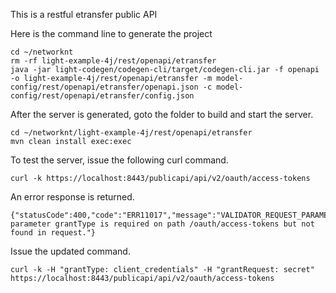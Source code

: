 This is a restful etransfer public API

Here is the command line to generate the project

```
cd ~/networknt
rm -rf light-example-4j/rest/openapi/etransfer
java -jar light-codegen/codegen-cli/target/codegen-cli.jar -f openapi -o light-example-4j/rest/openapi/etransfer -m model-config/rest/openapi/etransfer/openapi.json -c model-config/rest/openapi/etransfer/config.json
```


After the server is generated, goto the folder to build and start the server.

```
cd ~/networknt/light-example-4j/rest/openapi/etransfer
mvn clean install exec:exec
```


To test the server, issue the following curl command.

```
curl -k https://localhost:8443/publicapi/api/v2/oauth/access-tokens
```

An error response is returned. 

```
{"statusCode":400,"code":"ERR11017","message":"VALIDATOR_REQUEST_PARAMETER_HEADER_MISSING","description":"Header parameter grantType is required on path /oauth/access-tokens but not found in request."}
```

Issue the updated command.

```
curl -k -H "grantType: client_credentials" -H "grantRequest: secret" https://localhost:8443/publicapi/api/v2/oauth/access-tokens

```
